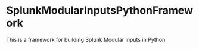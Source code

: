 SplunkModularInputsPythonFramework
==================================

This is a framework for building Splunk Modular Inputs in Python